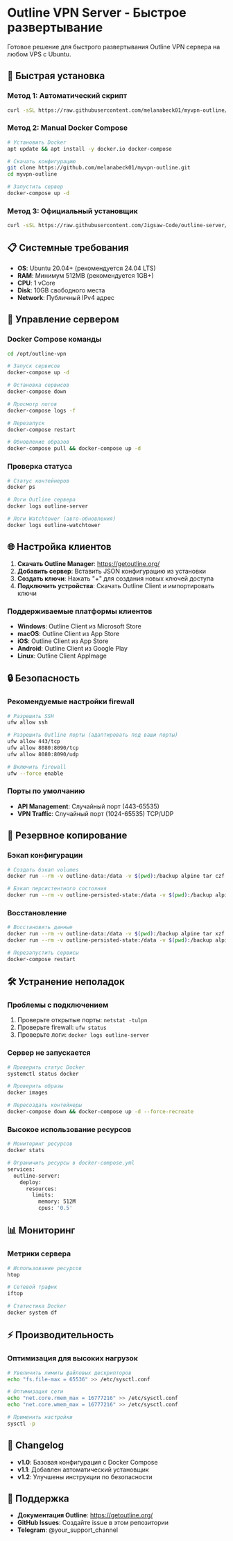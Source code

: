 # Outline VPN Server - Быстрое развертывание

Готовое решение для быстрого развертывания Outline VPN сервера на любом VPS с Ubuntu.

## 🚀 Быстрая установка

### Метод 1: Автоматический скрипт
```bash
curl -sSL https://raw.githubusercontent.com/melanabeck01/myvpn-outline/main/install.sh | bash
```

### Метод 2: Manual Docker Compose
```bash
# Установить Docker
apt update && apt install -y docker.io docker-compose

# Скачать конфигурацию
git clone https://github.com/melanabeck01/myvpn-outline.git
cd myvpn-outline

# Запустить сервер
docker-compose up -d
```

### Метод 3: Официальный установщик
```bash
curl -sSL https://raw.githubusercontent.com/Jigsaw-Code/outline-server/master/src/server_manager/install_scripts/install_server.sh | bash
```

## 📋 Системные требования

- **OS**: Ubuntu 20.04+ (рекомендуется 24.04 LTS)
- **RAM**: Минимум 512MB (рекомендуется 1GB+)
- **CPU**: 1 vCore
- **Disk**: 10GB свободного места
- **Network**: Публичный IPv4 адрес

## 🔧 Управление сервером

### Docker Compose команды
```bash
cd /opt/outline-vpn

# Запуск сервисов
docker-compose up -d

# Остановка сервисов
docker-compose down

# Просмотр логов
docker-compose logs -f

# Перезапуск
docker-compose restart

# Обновление образов
docker-compose pull && docker-compose up -d
```

### Проверка статуса
```bash
# Статус контейнеров
docker ps

# Логи Outline сервера
docker logs outline-server

# Логи Watchtower (авто-обновления)
docker logs outline-watchtower
```

## 🌐 Настройка клиентов

1. **Скачать Outline Manager**: https://getoutline.org/
2. **Добавить сервер**: Вставить JSON конфигурацию из установки
3. **Создать ключи**: Нажать "+" для создания новых ключей доступа
4. **Подключить устройства**: Скачать Outline Client и импортировать ключи

### Поддерживаемые платформы клиентов
- **Windows**: Outline Client из Microsoft Store
- **macOS**: Outline Client из App Store  
- **iOS**: Outline Client из App Store
- **Android**: Outline Client из Google Play
- **Linux**: Outline Client AppImage

## 🔒 Безопасность

### Рекомендуемые настройки firewall
```bash
# Разрешить SSH
ufw allow ssh

# Разрешить Outline порты (адаптировать под ваши порты)
ufw allow 443/tcp
ufw allow 8080:8090/tcp
ufw allow 8080:8090/udp

# Включить firewall
ufw --force enable
```

### Порты по умолчанию
- **API Management**: Случайный порт (443-65535)
- **VPN Traffic**: Случайный порт (1024-65535) TCP/UDP

## 🔄 Резервное копирование

### Бэкап конфигурации
```bash
# Создать бэкап volumes
docker run --rm -v outline-data:/data -v $(pwd):/backup alpine tar czf /backup/outline-backup.tar.gz -C /data .

# Бэкап персистентного состояния
docker run --rm -v outline-persisted-state:/data -v $(pwd):/backup alpine tar czf /backup/outline-state-backup.tar.gz -C /data .
```

### Восстановление
```bash
# Восстановить данные
docker run --rm -v outline-data:/data -v $(pwd):/backup alpine tar xzf /backup/outline-backup.tar.gz -C /data
docker run --rm -v outline-persisted-state:/data -v $(pwd):/backup alpine tar xzf /backup/outline-state-backup.tar.gz -C /data

# Перезапустить сервисы
docker-compose restart
```

## 🛠️ Устранение неполадок

### Проблемы с подключением
1. Проверьте открытые порты: `netstat -tulpn`
2. Проверьте firewall: `ufw status`
3. Проверьте логи: `docker logs outline-server`

### Сервер не запускается
```bash
# Проверить статус Docker
systemctl status docker

# Проверить образы
docker images

# Пересоздать контейнеры
docker-compose down && docker-compose up -d --force-recreate
```

### Высокое использование ресурсов
```bash
# Мониторинг ресурсов
docker stats

# Ограничить ресурсы в docker-compose.yml
services:
  outline-server:
    deploy:
      resources:
        limits:
          memory: 512M
          cpus: '0.5'
```

## 📊 Мониторинг

### Метрики сервера
```bash
# Использование ресурсов
htop

# Сетевой трафик
iftop

# Статистика Docker
docker system df
```

## ⚡ Производительность

### Оптимизация для высоких нагрузок
```bash
# Увеличить лимиты файловых дескрипторов
echo "fs.file-max = 65536" >> /etc/sysctl.conf

# Оптимизация сети
echo "net.core.rmem_max = 16777216" >> /etc/sysctl.conf
echo "net.core.wmem_max = 16777216" >> /etc/sysctl.conf

# Применить настройки
sysctl -p
```

## 📝 Changelog

- **v1.0**: Базовая конфигурация с Docker Compose
- **v1.1**: Добавлен автоматический установщик
- **v1.2**: Улучшены инструкции по безопасности

## 🤝 Поддержка

- **Документация Outline**: https://getoutline.org/
- **GitHub Issues**: Создайте issue в этом репозитории
- **Telegram**: @your_support_channel